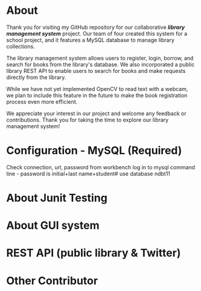 # About
Thank you for visiting my GitHub repository for our collaborative ___library management system___ project. Our team of four created this system for a school project, and it features a MySQL database to manage library collections.

The library management system allows users to register, login, borrow, and search for books from the library's database. We also incorporated a public library REST API to enable users to search for books and make requests directly from the library.

While we have not yet implemented OpenCV to read text with a webcam, we plan to include this feature in the future to make the book registration process even more efficient.

We appreciate your interest in our project and welcome any feedback or contributions. Thank you for taking the time to explore our library management system!


# Configuration - MySQL (Required)
Check connection, url, password from workbench
log in to mysql command line - password is initial+last name+student#
use database ndbt11


# About Junit Testing


# About GUI system


# REST API (public library & Twitter)


# Other Contributor
